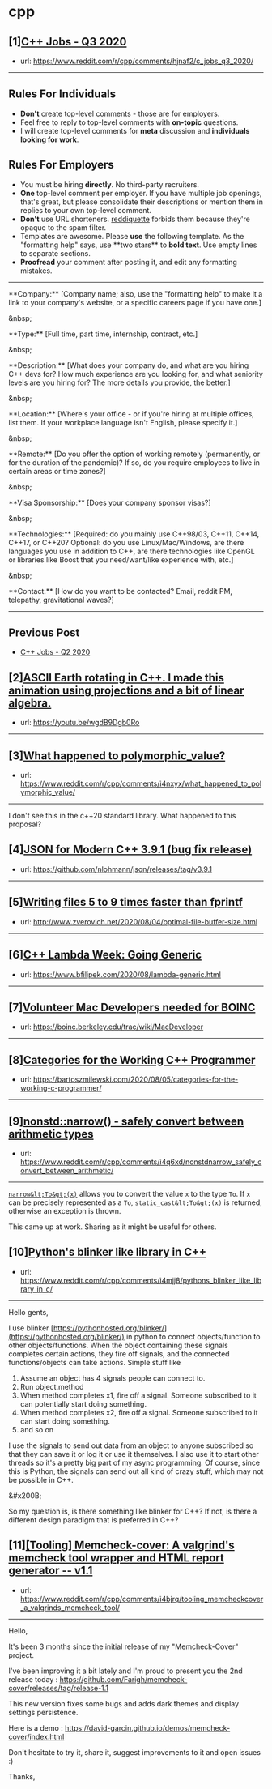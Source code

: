 # cpp
## [1][C++ Jobs - Q3 2020](https://www.reddit.com/r/cpp/comments/hjnaf2/c_jobs_q3_2020/)
- url: https://www.reddit.com/r/cpp/comments/hjnaf2/c_jobs_q3_2020/
---
Rules For Individuals
---------------------

* **Don't** create top-level comments - those are for employers.
* Feel free to reply to top-level comments with **on-topic** questions.
* I will create top-level comments for **meta** discussion and **individuals looking for work**.

Rules For Employers
---------------------

* You must be hiring **directly**. No third-party recruiters.
* **One** top-level comment per employer. If you have multiple job openings, that's great, but please consolidate their descriptions or mention them in replies to your own top-level comment.
* **Don't** use URL shorteners. [reddiquette](https://www.reddithelp.com/en/categories/reddit-101/reddit-basics/reddiquette) forbids them because they're opaque to the spam filter.
* Templates are awesome. Please **use** the following template. As the "formatting help" says, use \*\*two stars\*\* to **bold text**. Use empty lines to separate sections.
* **Proofread** your comment after posting it, and edit any formatting mistakes.

---

\*\*Company:\*\* [Company name; also, use the "formatting help" to make it a link to your company's website, or a specific careers page if you have one.]

&amp;nbsp;

\*\*Type:\*\* [Full time, part time, internship, contract, etc.]

&amp;nbsp;

\*\*Description:\*\* [What does your company do, and what are you hiring C++ devs for? How much experience are you looking for, and what seniority levels are you hiring for? The more details you provide, the better.]

&amp;nbsp;

\*\*Location:\*\* [Where's your office - or if you're hiring at multiple offices, list them. If your workplace language isn't English, please specify it.]

&amp;nbsp;

\*\*Remote:\*\* [Do you offer the option of working remotely (permanently, or for the duration of the pandemic)? If so, do you require employees to live in certain areas or time zones?]

&amp;nbsp;

\*\*Visa Sponsorship:\*\* [Does your company sponsor visas?]

&amp;nbsp;

\*\*Technologies:\*\* [Required: do you mainly use C++98/03, C++11, C++14, C++17, or C++20? Optional: do you use Linux/Mac/Windows, are there languages you use in addition to C++, are there technologies like OpenGL or libraries like Boost that you need/want/like experience with, etc.]

&amp;nbsp;

\*\*Contact:\*\* [How do you want to be contacted? Email, reddit PM, telepathy, gravitational waves?]

---

Previous Post
--------------

* [C++ Jobs - Q2 2020](https://www.reddit.com/r/cpp/comments/ft77lv/c_jobs_q2_2020/)
## [2][ASCII Earth rotating in C++. I made this animation using projections and a bit of linear algebra.](https://www.reddit.com/r/cpp/comments/i4qtol/ascii_earth_rotating_in_c_i_made_this_animation/)
- url: https://youtu.be/wgdB9Dgb0Ro
---

## [3][What happened to polymorphic_value?](https://www.reddit.com/r/cpp/comments/i4nxyx/what_happened_to_polymorphic_value/)
- url: https://www.reddit.com/r/cpp/comments/i4nxyx/what_happened_to_polymorphic_value/
---
I don't see this in the c++20 standard library. What happened to this proposal?
## [4][JSON for Modern C++ 3.9.1 (bug fix release)](https://www.reddit.com/r/cpp/comments/i4r7jr/json_for_modern_c_391_bug_fix_release/)
- url: https://github.com/nlohmann/json/releases/tag/v3.9.1
---

## [5][Writing files 5 to 9 times faster than fprintf](https://www.reddit.com/r/cpp/comments/i48j9k/writing_files_5_to_9_times_faster_than_fprintf/)
- url: http://www.zverovich.net/2020/08/04/optimal-file-buffer-size.html
---

## [6][C++ Lambda Week: Going Generic](https://www.reddit.com/r/cpp/comments/i4na1c/c_lambda_week_going_generic/)
- url: https://www.bfilipek.com/2020/08/lambda-generic.html
---

## [7][Volunteer Mac Developers needed for BOINC](https://www.reddit.com/r/cpp/comments/i4qvic/volunteer_mac_developers_needed_for_boinc/)
- url: https://boinc.berkeley.edu/trac/wiki/MacDeveloper
---

## [8][Categories for the Working C++ Programmer](https://www.reddit.com/r/cpp/comments/i4af6m/categories_for_the_working_c_programmer/)
- url: https://bartoszmilewski.com/2020/08/05/categories-for-the-working-c-programmer/
---

## [9][nonstd::narrow() - safely convert between arithmetic types](https://www.reddit.com/r/cpp/comments/i4q6xd/nonstdnarrow_safely_convert_between_arithmetic/)
- url: https://www.reddit.com/r/cpp/comments/i4q6xd/nonstdnarrow_safely_convert_between_arithmetic/
---
[`narrow&lt;To&gt;(x)`](https://github.com/denniskb/narrow) allows you to convert the value `x` to the type `To`. If `x` can be precisely represented as a `To`, `static_cast&lt;To&gt;(x)` is returned, otherwise an exception is thrown.

This came up at work. Sharing as it might be useful for others.
## [10][Python's blinker like library in C++](https://www.reddit.com/r/cpp/comments/i4mjj8/pythons_blinker_like_library_in_c/)
- url: https://www.reddit.com/r/cpp/comments/i4mjj8/pythons_blinker_like_library_in_c/
---
Hello gents,

I use blinker [https://pythonhosted.org/blinker/](https://pythonhosted.org/blinker/) in python to connect objects/function to other objects/functions. When the object containing these signals completes certain actions, they fire off signals, and the connected functions/objects can take actions. Simple stuff like

1. Assume an object has 4 signals people can connect to.
2. Run object.method
3. When method completes x1, fire off a signal. Someone subscribed to it can potentially start doing something.
4. When method completes x2, fire off a signal. Someone subscribed to it can start doing something.
5. and so on

I use the signals to send out data from an object to anyone subscribed so that they can save it or log it or use it themselves. I also use it to start other threads so it's a pretty big part of my async programming. Of course, since this is Python, the signals can send out all kind of crazy stuff, which may not be possible in C++.

&amp;#x200B;

So my question is, is there something like blinker for C++? If not, is there a different design paradigm that is preferred in C++?
## [11][[Tooling] Memcheck-cover: A valgrind's memcheck tool wrapper and HTML report generator -- v1.1](https://www.reddit.com/r/cpp/comments/i4bjrq/tooling_memcheckcover_a_valgrinds_memcheck_tool/)
- url: https://www.reddit.com/r/cpp/comments/i4bjrq/tooling_memcheckcover_a_valgrinds_memcheck_tool/
---
Hello,   


It's been 3 months since the initial release of my "Memcheck-Cover" project.

I've been improving it a bit lately and I'm proud to present you the 2nd release today : https://github.com/Farigh/memcheck-cover/releases/tag/release-1.1

This new version fixes some bugs and adds dark themes and display settings persistence.

Here is a demo : https://david-garcin.github.io/demos/memcheck-cover/index.html

Don't hesitate to try it, share it, suggest improvements to it and open issues :)

Thanks,
